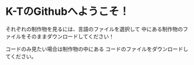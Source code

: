 # K-TのGithubへようこそ！
それぞれの制作物を見るには、言語のファイルを選択して
中にある制作物のファイルをそのままダウンロードしてください！

コードのみ見たい場合は制作物の中にある
コードのファイルをダウンロードしてください。
